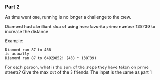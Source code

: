 ### Part 2
As time went one, running is no longer a challenge to the crew.

Diamond had a brilliant idea of using here favorite prime number 138739 to increase the distance

Example:
```
Diamond ran 87 to 468
is actually
Diamond ran 87 to 64929852! (468 * 138739)
```
For each person, what is the sum of the steps they have taken on prime streets? 
Give the max out of the 3 friends.
The input is the same as part 1
